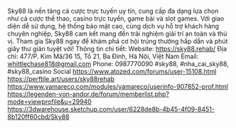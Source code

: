 Sky88 là nền tảng cá cược trực tuyến uy tín, cung cấp đa dạng lựa chọn như cá cược thể thao, casino trực tuyến, game bài và slot games. Với giao diện dễ sử dụng, hệ thống bảo mật cao, cùng dịch vụ hỗ trợ khách hàng chuyên nghiệp, Sky88 cam kết mang đến trải nghiệm giải trí an toàn và thú vị. Tham gia Sky88 ngay để khám phá cơ hội trúng thưởng hấp dẫn và phút giây thư giãn tuyệt vời!
Thông tin chi tiết:
Website: https://sky88.rehab/
Địa chỉ: 477/P. Kim Mã/36 15, Tổ 21, Ba Đình, Hà Nội, Việt Nam
Email: whittlechase818@gmail.com
Phone: 0987770090
#sky88, #nha_cai_sky88, #sky88_casino
Social
https://www.atozed.com/forums/user-15108.html
https://perftile.art/users/sky88rehab
https://www.yamareco.com/modules/yamareco/userinfo-907852-prof.html
https://legenden-von-andor.de/forum/memberlist.php?mode=viewprofile&u=29940
https://3dwarehouse.sketchup.com/user/6228de8b-4b45-4f09-8451-8b120ff60cbd/Sky88